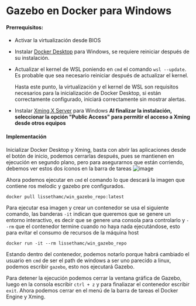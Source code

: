 # Gazebo en Docker para Windows

#### Prerrequisitos:


* Activar la virtualización desde BIOS
* Instalar [Docker Desktop](https://www.docker.com/products/docker-desktop/) para Windows, se requiere reiniciar después de su instalación.
* Actualizar el kernel de WSL poniendo en `cmd` el comando `wsl --update`. Es probable que sea necesario reiniciar después de actualizar el kernel.
  
  Hasta este punto, la virtualización y el kernel de WSL son requisitos necesarios para la inicialización de Docker Desktop, si están correctamente configurado, iniciará correctamente sin mostrar alertas.
  
* Instalar [Xming X Server](https://sourceforge.net/projects/xming/) para Windows **Al finalizar la instalación, seleccionar la opción "Public Access" para permitir el acceso a Xming desde otros equipos**

#### Implementación

Inicializar Docker Desktop y Xming, basta con abrir las aplicaciones desde el botón de inicio, podemos cerrarlas después, pues se mantienen en ejecución en segundo plano, pero para asegurarnos que están corriendo, debemos ver estos dos íconos en la barra de tareas ![image](https://user-images.githubusercontent.com/33168405/235026376-c030425b-aaec-46a9-b5b1-a980ab23b445.png)

Ahora podemos ejecutar en `cmd` el comando lo que descará la imagen que contiene ros melodic y gazebo pre configurados.
```shell
docker pull lissethamc/win_gazebo_repo:latest
```

Para ejecutar esa imagen y crear un contenedor se usa el siguiente comando, las banderas `-it` indican que queremos que se genere un entorno interactivo, es decir que se genere una consola para controlarlo y `--rm` que el contenedor termine cuando no haya nada ejecutándose, esto para evitar el consumo de recursos de la máquina host
```shell
docker run -it --rm lissethamc/win_gazebo_repo
```
Estando dentro del contenedor, podemos notarlo porque habrá cambiado el usuario en `cmd` de ser el path de windows a ser uno parecido a linux, podemos escribir `gazebo`, esto nos ejecutará Gazebo.

Para detener la ejecución podemos cerrar la ventana gráfica de Gazebo, luego en la consola escribir `ctrl + z` y para finaliazar el contenedor escribir `exit`. Ahora podemos cerrar en el menú de la barra de tareas el Docker Engine y Xming.
